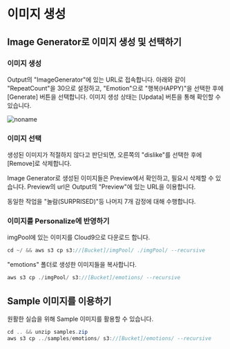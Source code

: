 # 이미지 생성

## Image Generator로 이미지 생성 및 선택하기

### 이미지 생성

Output의 "ImageGenerator"에 있는 URL로 접속합니다. 아래와 같이 "RepeatCount"을 30으로 설정하고, "Emotion"으로 "행복(HAPPY)"을 선택한 후에 [Generate] 버튼을 선택합니다. 이미지 생성 상태는 [Updata] 버튼을 통해 확인할 수 있습니다. 

![noname](https://user-images.githubusercontent.com/52392004/235281180-709590e1-806d-4da9-b643-bd617b97bec3.png)

### 이미지 선택

생성된 이미지가 적절하지 않다고 판단되면, 오른쪽의 "dislike"를 선택한 후에 [Remove]로 삭제합니다. 

Image Generator로 생성된 이미지들은 Preview에서 확인하고, 필요시 삭제할 수 있습니다. Preview의 url은 Output의 "Preview"에 있는 URL을 이용합니다. 

동일한 작업을 "놀람(SURPRISED)"등 나머지 7개 감정에 대해 수행합니다.

### 이미지를 Personalize에 반영하기

imgPool에 있는 이미지를 Cloud9으로 다운로드 합니다.

```java
cd ~/ && aws s3 cp s3://[Bucket]/imgPool/ ./imgPool/ --recursive
```
"emotions" 폴더로 생성한 이미지들을 복사합니다. 

```java
aws s3 cp ./imgPool/ s3://[Bucket]/emotions/ --recursive
```

## Sample 이미지를 이용하기

원활한 실습을 위해 Sample 이미지를 활용할 수 있습니다.
```java
cd .. && unzip samples.zip
aws s3 cp ../samples/emotions/ s3://[Bucket]/emotions/ --recursive
```
